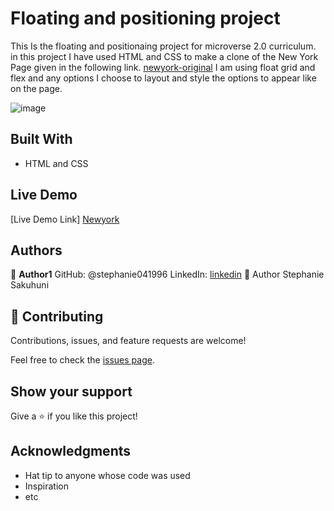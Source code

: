 # Floating and positioning project

This Is the floating and positionaing project for microverse 2.0 curriculum. in this project I have used HTML and CSS to make a clone of the New York Page given in the following link. [newyork-original](https://www.nytimes.com/2014/03/18/science/space/detection-of-waves-in-space-buttresses-landmark-theory-of-big-bang.html?_r=)
I am using float grid and flex and any options I choose to layout and style the options to appear like on the page. 

![image](https://user-images.githubusercontent.com/70282171/108333735-f0febb80-71d9-11eb-881b-54c5e9f4427e.png)

## Built With

- HTML and CSS

## Live Demo

[Live Demo Link] [Newyork](https://stephanie041996.github.io/Newyork/)


## Authors

👤 **Author1**
GitHub: @stephanie041996
LinkedIn: [linkedin](https://www.linkedin.com/in/stephanie-sakuhuni-a81029140/)
👤 Author Stephanie Sakuhuni


## 🤝 Contributing

Contributions, issues, and feature requests are welcome!

Feel free to check the [issues page](issues/).

## Show your support

Give a ⭐️ if you like this project!

## Acknowledgments

- Hat tip to anyone whose code was used
- Inspiration
- etc
